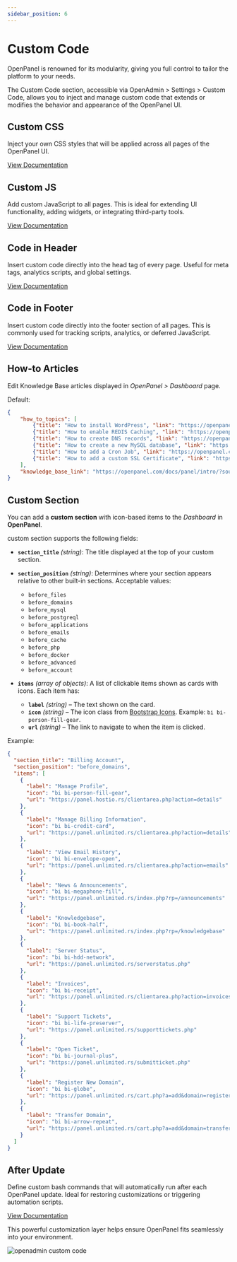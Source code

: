 ```yaml
---
sidebar_position: 6
---
```


# Custom Code

OpenPanel is renowned for its modularity, giving you full control to tailor the platform to your needs. 

The Custom Code section, accessible via OpenAdmin > Settings > Custom Code, allows you to inject and manage custom code that extends or modifies the behavior and appearance of the OpenPanel UI.

## Custom CSS
Inject your own CSS styles that will be applied across all pages of the OpenPanel UI.

[View Documentation](https://dev.openpanel.com/customize.html#Custom-CSS)

## Custom JS
Add custom JavaScript to all pages. This is ideal for extending UI functionality, adding widgets, or integrating third-party tools.

[View Documentation](https://dev.openpanel.com/customize.html#Custom-JS)

## Code in Header
Insert custom code directly into the head tag of every page. Useful for meta tags, analytics scripts, and global settings.

[View Documentation](https://dev.openpanel.com/customize.html#Code-in-Header)

## Code in Footer
Insert custom code directly into the footer section of all pages. This is commonly used for tracking scripts, analytics, or deferred JavaScript.

[View Documentation](https://dev.openpanel.com/customize.html#Code-in-Footer)



## How-to Articles
Edit Knowledge Base articles displayed in *OpenPanel > Dashboard* page.

Default:
```json
{
    "how_to_topics": [
        {"title": "How to install WordPress", "link": "https://openpanel.com/docs/panel/applications/wordpress#install-wordpress"},
        {"title": "How to enable REDIS Caching", "link": "https://openpanel.com/docs/panel/caching/Redis/#connect-to-redis"},
        {"title": "How to create DNS records", "link": "https://openpanel.com/docs/panel/domains/dns/#create-record"},
        {"title": "How to create a new MySQL database", "link": "https://openpanel.com/docs/panel/databases/#create-a-mysql-database"},
        {"title": "How to add a Cron Job", "link": "https://openpanel.com/docs/panel/advanced/cronjobs#add-a-cronjob"},
        {"title": "How to add a custom SSL Certificate", "link": "https://openpanel.com/docs/panel/domains/ssl/#custom-ssl"}
    ],
    "knowledge_base_link": "https://openpanel.com/docs/panel/intro/?source=openpanel_server"
}
```

## Custom Section

You can add a **custom section** with icon-based items to the *Dashboard* in **OpenPanel**.

custom section supports the following fields:

* **`section_title`** *(string)*:
  The title displayed at the top of your custom section.

* **`section_position`** *(string)*:
  Determines where your section appears relative to other built-in sections.
  Acceptable values:

  * `before_files`
  * `before_domains`
  * `before_mysql`
  * `before_postgreql`
  * `before_applications`
  * `before_emails`
  * `before_cache`
  * `before_php`
  * `before_docker`
  * `before_advanced`
  * `before_account`

* **`items`** *(array of objects)*:
  A list of clickable items shown as cards with icons. Each item has:

  * **`label`** *(string)* – The text shown on the card.
  * **`icon`** *(string)* – The icon class from [Bootstrap Icons](https://icons.getbootstrap.com/). Example: `bi bi-person-fill-gear`.
  * **`url`** *(string)* – The link to navigate to when the item is clicked.

Example:
```json
{
  "section_title": "Billing Account",
  "section_position": "before_domains",
  "items": [
    {
      "label": "Manage Profile",
      "icon": "bi bi-person-fill-gear",
      "url": "https://panel.hostio.rs/clientarea.php?action=details"
    },
    {
      "label": "Manage Billing Information",
      "icon": "bi bi-credit-card",
      "url": "https://panel.unlimited.rs/clientarea.php?action=details"
    },
    {
      "label": "View Email History",
      "icon": "bi bi-envelope-open",
      "url": "https://panel.unlimited.rs/clientarea.php?action=emails"
    },
    {
      "label": "News & Announcements",
      "icon": "bi bi-megaphone-fill",
      "url": "https://panel.unlimited.rs/index.php?rp=/announcements"
    },
    {
      "label": "Knowledgebase",
      "icon": "bi bi-book-half",
      "url": "https://panel.unlimited.rs/index.php?rp=/knowledgebase"
    },
    {
      "label": "Server Status",
      "icon": "bi bi-hdd-network",
      "url": "https://panel.unlimited.rs/serverstatus.php"
    },
    {
      "label": "Invoices",
      "icon": "bi bi-receipt",
      "url": "https://panel.unlimited.rs/clientarea.php?action=invoices"
    },
    {
      "label": "Support Tickets",
      "icon": "bi bi-life-preserver",
      "url": "https://panel.unlimited.rs/supporttickets.php"
    },
    {
      "label": "Open Ticket",
      "icon": "bi bi-journal-plus",
      "url": "https://panel.unlimited.rs/submitticket.php"
    },
    {
      "label": "Register New Domain",
      "icon": "bi bi-globe",
      "url": "https://panel.unlimited.rs/cart.php?a=add&domain=register"
    },
    {
      "label": "Transfer Domain",
      "icon": "bi bi-arrow-repeat",
      "url": "https://panel.unlimited.rs/cart.php?a=add&domain=transfer"
    }
  ]
}

```

## After Update
Define custom bash commands that will automatically run after each OpenPanel update. Ideal for restoring customizations or triggering automation scripts.

[View Documentation](https://dev.openpanel.com/customize.html#After-update)

This powerful customization layer helps ensure OpenPanel fits seamlessly into your environment.

![openadmin custom code](/img/admin/custom_code.png)

